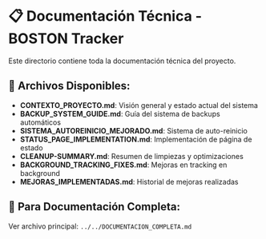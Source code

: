 # 📋 Documentación Técnica - BOSTON Tracker

Este directorio contiene toda la documentación técnica del proyecto.

## 📄 Archivos Disponibles:

- **CONTEXTO_PROYECTO.md**: Visión general y estado actual del sistema
- **BACKUP_SYSTEM_GUIDE.md**: Guía del sistema de backups automáticos
- **SISTEMA_AUTOREINICIO_MEJORADO.md**: Sistema de auto-reinicio
- **STATUS_PAGE_IMPLEMENTATION.md**: Implementación de página de estado
- **CLEANUP-SUMMARY.md**: Resumen de limpiezas y optimizaciones
- **BACKGROUND_TRACKING_FIXES.md**: Mejoras en tracking en background
- **MEJORAS_IMPLEMENTADAS.md**: Historial de mejoras realizadas

## 📖 Para Documentación Completa:
Ver archivo principal: `../../DOCUMENTACION_COMPLETA.md`
